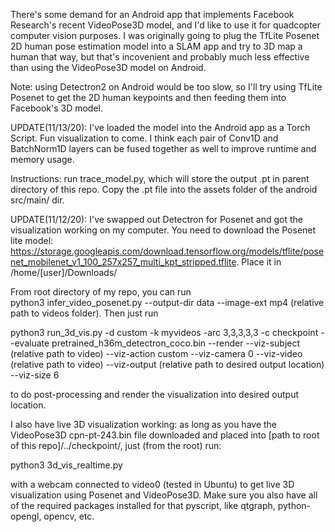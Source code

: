 There's some demand for an Android app that implements Facebook Research's recent VideoPose3D model, and I'd like to use it for quadcopter computer vision purposes. I was originally going to plug the TfLite Posenet 2D human pose estimation model into a SLAM app and try to 3D map a human that way, but that's incovenient and probably much less effective than using the VideoPose3D model on Android.  

Note: using Detectron2 on Android would be too slow, so I'll try using TfLite Posenet to get the 2D human keypoints and then feeding them into Facebook's 3D model.  

UPDATE(11/13/20): I've loaded the model into the Android app as a Torch Script. Fun visualization to come. I think each pair of Conv1D and BatchNorm1D layers can be fused together as well to improve runtime and memory usage.

Instructions:
run trace_model.py, which will store the output .pt in parent directory of this repo.
Copy the .pt file into the assets folder of the android src/main/ dir.

UPDATE(11/12/20): I've swapped out Detectron for Posenet and got the visualization working on my computer. You need to download the Posenet lite model: 
https://storage.googleapis.com/download.tensorflow.org/models/tflite/posenet_mobilenet_v1_100_257x257_multi_kpt_stripped.tflite. Place it in /home/[user]/Downloads/  

From root directory of my repo, you can run  
python3 infer_video_posenet.py --output-dir data --image-ext mp4 (relative path to videos folder). Then just run  

python3 run_3d_vis.py -d custom -k myvideos -arc 3,3,3,3,3 -c checkpoint --evaluate pretrained_h36m_detectron_coco.bin --render --viz-subject (relative path to video) --viz-action custom --viz-camera 0 --viz-video (relative path to video) --viz-output (relative path to desired output location) --viz-size 6  

to do post-processing and render the visualization into desired output location.  

I also have live 3D visualization working: as long as you have the VideoPose3D cpn-pt-243.bin file downloaded and placed into [path to root of this repo]/../checkpoint/, just (from the root) run: 

 python3 3d_vis_realtime.py  
 
 with a webcam connected to video0 (tested in Ubuntu) to get live 3D visualization using Posenet and VideoPose3D. Make sure you also have all of the required packages installed for that pyscript, like qtgraph, python-opengl, opencv, etc.
